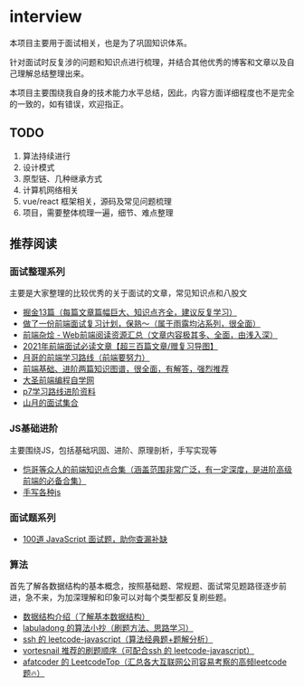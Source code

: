 # interview

本项目主要用于面试相关，也是为了巩固知识体系。

针对面试时反复涉的问题和知识点进行梳理，并结合其他优秀的博客和文章以及自己理解总结整理出来。

本项目主要围绕我自身的技术能力水平总结，因此，内容方面详细程度也不是完全的一致的，如有错误，欢迎指正。

## TODO

1. 算法持续进行
2. 设计模式
3. 原型链、几种继承方式
4. 计算机网络相关
5. vue/react 框架相关，源码及常见问题梳理
6. 项目，需要整体梳理一遍，细节、难点整理

<!-- ## 面试记录

[面试记录](/整理/面试记录.md)

- JavaScript基础
  - [x] [执行上下文](JavaScript/执行上下文.md)
  - [x] [作用域与闭包](JavaScript/作用域与闭包.md)
  - [x] [类型与判断与类型转换](JavaScript/类型与判断.md)
  - [x] [原型链（配合ES6的class一起食用更佳）](JavaScript/原型.md)
  - [x] [JS各种手写实现（TODO）](JS各种手写实现/README.md)
- ES6
  - [x] [块级作用域](ES6/块级作用域.md)
  - [x] [函数](ES6/函数.md)
  - [x] [Map、Set、WeakMap、WeakSet](/ES6/Map与Set和WeakMap与WeakSet.md)
  - [x] [迭代器iterator与生成器generator](ES6/迭代器与生成器.md)
  - [x] [JS的类-class（建议配合原型链一章一起食用）](ES6/JS的类.md)
  - [x] [ES6数组新增方法](ES6/数组.md)
  - [x] [Promise与异步编程](ES6/Promise与异步编程.md)
- HTML-CSS
  - [x] [flex:1 理解](HTML-CSS/flex.md)
- React：能清晰阐述其运行逻辑和原理，Fiber流程
  - [x] [React及Fiber流程和相关分析](React/React及Fiber.md)
  - [x] [常用Hook分析](React/常用Hook分析.md.md)
  - [ ] [setState分析](React/setState分析.md)
- Vue：能清晰阐述其运行逻辑和原理，初始化流程及响应式原理
  - [x] [Vue响应式原理](Vue/响应式原理.md)
  - [x] [Vue的nextTick异步原理分析](Vue/Vue的nextTick异步原理分析.md)
  - [x] [Vue的$set原理分析](Vue/Vue的$set原理分析.md)
- webpack：能清晰阐述其运行逻辑和原理，生命周期流程
  - [x] [Webpack构建流程及核心概念](Webpack/Webpack构建流程及核心概念.md)
  - [x] [Webpack之Loader和Plugin](Webpack/Webpack之Loader和Plugin.md)
- 浏览器
  - [x] [从输入URL到页面加载完成的过程](/浏览器/从输入URL到页面加载完成的过程.md)
  - [x] [JavaScript运行机制](/浏览器/JavaScript运行机制.md)
- 网络
  - [x] [HTTP、HTTPS、HTTP/1.1、HTTP/2、HTTP/3](/网络/什么是HTTP.md)
  - [x] [TCP三次握手、四次分手](/网络/TCP与UDP.md)
  - [x] [域名解析的工作流程](/网络/IP基础知识.md)
  - [x] [状态码](/网络/状态码.md)
  - [x] [强缓存与协商缓存](网络/强缓存与协商缓存.md)
- 算法和刷题
  - [ ] 数据结构了解 -->

<!-- ## 看书

- [x] 《JavaScript高级程序设计》
- [ ] 《你不知道的JavaScript》
- [x] 《学习JavaScript数据结构与算法》
- [ ] 《算法小抄》
- [x] 《深入理解ES6》
- [x] 《图解网络-小林coding》
- [x] 《React技术揭秘》
- [x] 《图解React原理》
- [ ] 《深入浅出Webpack》
- [📚 开发者推荐阅读的书籍](https://github.com/guanpengchn/awesome-books) -->

## 推荐阅读

### 面试整理系列

主要是大家整理的比较优秀的关于面试的文章，常见知识点和八股文

- [掘金13篇（每篇文章篇幅巨大、知识点齐全，建议反复学习）](https://juejin.cn/post/6940945178899251230)
- [做了一份前端面试复习计划，保熟～（属于雨露均沾系列，很全面）](https://juejin.cn/post/7061588533214969892)
- [前端杂烩 - Web前端阅读资源汇总（文章内容极其多、全面，由浅入深）](https://juejin.cn/post/7069468539412807693)
- [2021年前端面试必读文章【超三百篇文章/赠复习导图】](https://juejin.cn/post/6844904116339261447)
- [月哥的前端学习路线（前端要努力）](https://www.processon.com/view/link/61c53fb31efad45a2b42afd9#map)
- [前端基础、进阶两篇知识图谱，很全面，有解答，强烈推荐](https://www.yuque.com/helianthuswhite/ffahxc/tqg9tr)
- [大圣前端编程自学网](https://shengxinjing.cn/)
- [p7学习路线进阶资料](/整理/p7学习路线进阶资料.md)
- [山月的面试集合](https://q.shanyue.tech/)

### JS基础进阶

主要围绕JS，包括基础巩固、进阶、原理剖析，手写实现等

- [恺哥等众人的前端知识点合集（涵盖范围非常广泛，有一定深度，是进阶高级前端的必备合集）](https://juejin.cn/post/7017645909483716615)
- [手写各种js](https://github.com/qianlongo/fe-handwriting)

### 面试题系列

- [100道 JavaScript 面试题，助你查漏补缺](https://juejin.cn/post/6992525007716876325)

### 算法

首先了解各数据结构的基本概念，按照基础题、常规题、面试常见题路径逐步前进，急不来，为加深理解和印象可以对每个类型都反复刷些题。

- [数据结构介绍（了解基本数据结构）](https://juejin.cn/post/7017349585446125575)
- [labuladong 的算法小抄（刷题方法、思路学习）](https://labuladong.gitee.io/algo/)
- [ssh 的 leetcode-javascript（算法经典题+题解分析）](https://github.com/sl1673495/leetcode-javascript)
- [vortesnail 推荐的刷题顺序（可配合ssh 的 leetcode-javascript）](https://github.com/vortesnail/leetcode)
- [afatcoder 的 LeetcodeTop（汇总各大互联网公司容易考察的高频leetcode题🔥）](https://github.com/afatcoder/LeetcodeTop)
